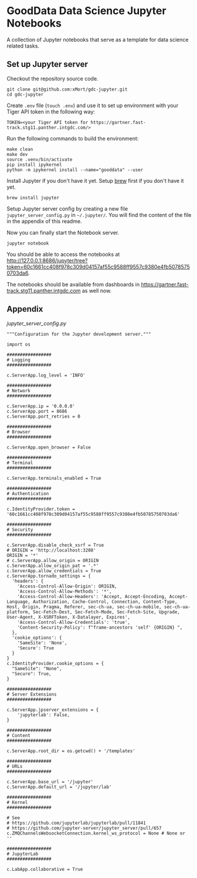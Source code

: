 # GoodData Data Science Jupyter Notebooks

A collection of Jupyter notebooks that serve as a template for data science
related tasks.
                 
## Set up Jupyter server

Checkout the repository source code.

```  
git clone git@github.com:xMort/gdc-jupyter.git
cd gdc-jupyter
```

Create `.env` file (`touch .env`) and use it to set up environment with your Tiger API token in the following way: 

```
TOKEN=<your Tiger API token for https://gartner.fast-track.stg11.panther.intgdc.com/>
```
                                                                                                                  
Run the following commands to build the environment:
                                                    
```
make clean
make dev
source .venv/bin/activate
pip install ipykernel
python -m ipykernel install --name="gooddata" --user                                                     
```
   
Install Jupyter if you don't have it yet. Setup [brew](https://brew.sh/) first if you don't have it yet.

```                                          
brew install jupyter
```
    
Setup Jupyter server config by creating a new file `jupyter_server_config.py` in `~/.jupyter/`.
You will find the content of the file in the appendix of this readme.

Now you can finally start the Notebook server.

```
jupyter notebook
```

You should be able to access the notebooks at http://127.0.0.1:8686/jupyter/tree?token=60c1661cc408f978c309d04157af55c9588ff9557c9380e4fb50785750703da6. 

The notebooks should be available from dashboards in https://gartner.fast-track.stg11.panther.intgdc.com as well now.
               
## Appendix


*jupyter_server_config.py*
```
"""Configuration for the Jupyter development server."""

import os

#################
# Logging
#################

c.ServerApp.log_level = 'INFO'

#################
# Network
#################

c.ServerApp.ip = '0.0.0.0'
c.ServerApp.port = 8686
c.ServerApp.port_retries = 0

#################
# Browser
#################

c.ServerApp.open_browser = False

#################
# Terminal
#################

c.ServerApp.terminals_enabled = True

#################
# Authentication
#################

c.IdentityProvider.token = '60c1661cc408f978c309d04157af55c9588ff9557c9380e4fb50785750703da6'

#################
# Security
#################

c.ServerApp.disable_check_xsrf = True
# ORIGIN = 'http://localhost:3208'
ORIGIN = '*'
# c.ServerApp.allow_origin = ORIGIN
c.ServerApp.allow_origin_pat = '.*'
c.ServerApp.allow_credentials = True
c.ServerApp.tornado_settings = {
  'headers': {
    'Access-Control-Allow-Origin': ORIGIN,
    'Access-Control-Allow-Methods': '*',
    'Access-Control-Allow-Headers': 'Accept, Accept-Encoding, Accept-Language, Authorization, Cache-Control, Connection, Content-Type, Host, Origin, Pragma, Referer, sec-ch-ua, sec-ch-ua-mobile, sec-ch-ua-platform, Sec-Fetch-Dest, Sec-Fetch-Mode, Sec-Fetch-Site, Upgrade, User-Agent, X-XSRFToken, X-Datalayer, Expires',
    'Access-Control-Allow-Credentials': 'true',
    'Content-Security-Policy': f"frame-ancestors 'self' {ORIGIN} ",
  },
  'cookie_options': {
    'SameSite': 'None',
    'Secure': True
  }
}
c.IdentityProvider.cookie_options = {
  "SameSite": "None",
  "Secure": True,
}

#################
# Server Extensions
#################

c.ServerApp.jpserver_extensions = {
    'jupyterlab': False,
}

#################
# Content
#################

c.ServerApp.root_dir = os.getcwd() + '/templates'

#################
# URLs
#################

c.ServerApp.base_url = '/jupyter'
c.ServerApp.default_url = '/jupyter/lab'

#################
# Kernel
#################

# See
# https://github.com/jupyterlab/jupyterlab/pull/11841
# https://github.com/jupyter-server/jupyter_server/pull/657
c.ZMQChannelsWebsocketConnection.kernel_ws_protocol = None # None or ''

#################
# JupyterLab
#################

c.LabApp.collaborative = True
```
